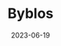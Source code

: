 ---
title: "Byblos"
cc-type: city
date: 2023-06-19
hashtag: "byblos"
near:
  - Beirut
subdivision-of:
  - Lebanon
tags:
  - city
  - Lebanon
---